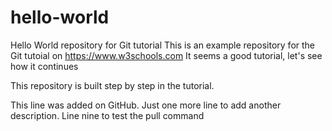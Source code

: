 # hello-world
Hello World repository for Git tutorial
This is an example repository for the Git tutoial on https://www.w3schools.com
It seems a good tutorial, let's see how it continues

This repository is built step by step in the tutorial.

This line was added on GitHub. Just one more line to add another description.
Line nine to test the pull command
